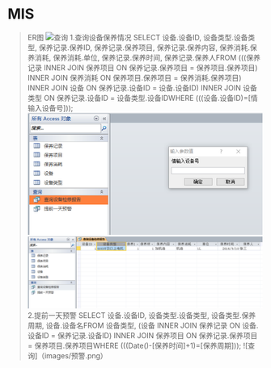 # MIS
>ER图
![查询](https://github.com/masery09143521/MIS/blob/master/ER%E5%9B%BE.png)
>1.查询设备保养情况
SELECT 设备.设备ID, 设备类型.设备类型, 保养记录.保养ID, 保养记录.保养项目, 保养记录.保养内容, 保养消耗.保养消耗, 保养消耗.单位, 保养记录.保养时间, 保养记录.保养人FROM (((保养记录 INNER JOIN 保养项目 ON 保养记录.保养项目 = 保养项目.保养项目) INNER JOIN 保养消耗 ON 保养项目.保养项目 = 保养消耗.保养项目) INNER JOIN 设备 ON 保养记录.设备ID = 设备.设备ID) INNER JOIN 设备类型 ON 保养记录.设备ID = 设备类型.设备IDWHERE (((设备.设备ID)=[情输入设备号]));
![查询](https://github.com/masery09143521/MIS/blob/master/%E6%9F%A5%E8%AF%A2%E6%A3%80%E4%BF%AE%E6%8A%A5%E5%91%8A.png)
![查询](https://github.com/masery09143521/MIS/blob/master/%E6%9F%A5%E8%AF%A2%E6%8A%A5%E5%91%8A%E7%BB%93%E6%9E%9C.png)
>2.提前一天预警
SELECT 设备.设备ID, 设备类型.设备类型, 设备类型.保养周期, 设备.设备名FROM 设备类型, (设备 INNER JOIN 保养记录 ON 设备.设备ID = 保养记录.设备ID) INNER JOIN 保养项目 ON 保养记录.保养项目 = 保养项目.保养项目WHERE (((Date()-[保养时间]+1)=[保养周期]));
![查询]（images/预警.png）
